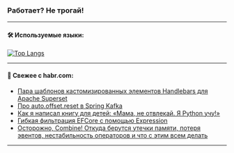 ### Работает? Не трогай!

---
<!--
#### 🛠️ Technical stack:

![Java](https://img.shields.io/badge/Java-informational?logo=Oracle&style=flat&logoColor=white&color=FF4500)
![Kotlin](https://img.shields.io/badge/Kotlin-informational?logo=Kotlin&style=flat&logoColor=white&color=774D97)
![TS](https://img.shields.io/badge/TypeScript-informational?logo=typeScript&style=flat&logoColor=black&color=017acc)
![Python](https://img.shields.io/badge/Python-informational?logo=Python&style=flat&logoColor=black&color=ffdd54) <br>
![Spring](https://img.shields.io/badge/Spring-informational?logo=Spring&style=flat&logoColor=white&color=6DB33F) 
![SpringBoot](https://img.shields.io/badge/SpringBoot-informational?logo=SpringBoot&style=flat&logoColor=white&color=6DB33F)
![Nest](https://img.shields.io/badge/NestJS-informational?logo=NestJS&style=flat&logoColor=white&color=E0234E) 
![NodeJS](https://img.shields.io/badge/NodeJS-informational?logo=node.js&style=flat&logoColor=white&color=70A760)<br>
![PostgreSQL](https://img.shields.io/badge/PostgreSQL-informational?logo=PostgreSQL&style=flat&logoColor=white&color=DAA520)
![MongoDB](https://img.shields.io/badge/MongoDB-informational?logo=MongoDB&style=flat&logoColor=white&color=870000)
![Apache](https://img.shields.io/badge/Apache-informational?logo=apache&style=flat&logoColor=white&color=f74e28)

___ 
-->

#### 🛠️ Используемые языки:

[![Top Langs](https://github-readme-stats-u2qms2cxw-advtsettinggmailcoms-projects.vercel.app/api/top-langs/?username=zloylis&langs_count=10&hide_title=true&title_color=e6edf3&size_weight=0.5&count_weight=0.5&layout=compact&hide_progress=true&hide_border=true&theme=dracula)](https://github.com/zloylis)

<!---


####  :octocat:&nbsp;&nbsp; Статистика:

![GitHub stats](https://github-readme-stats-u2qms2cxw-advtsettinggmailcoms-projects.vercel.app/api?username=zloylis&show_icons=true&hide_border=true&theme=dracula&title_color=e6edf3&include_all_commits=true&count_private=true&hide_rank=false&hide_title=true&rank_icon=github)
-->
---

#### 💬 Свежее с habr.com:

<!-- BLOG-POST-LIST:START -->
- [Пара шаблонов кастомизированных элементов Handlebars для Apache Superset](https://habr.com/ru/articles/851756/?utm_source=habrahabr&utm_medium=rss&utm_campaign=851756)
- [Про auto.offset.reset в Spring Kafka](https://habr.com/ru/articles/851902/?utm_source=habrahabr&utm_medium=rss&utm_campaign=851902)
- [Как я написал книгу для детей: «Мама, не отвлекай. Я Python учу!»](https://habr.com/ru/articles/851880/?utm_source=habrahabr&utm_medium=rss&utm_campaign=851880)
- [Гибкая фильтрация EFCore с помощью Expression](https://habr.com/ru/articles/851874/?utm_source=habrahabr&utm_medium=rss&utm_campaign=851874)
- [Осторожно, Combine! Откуда берутся утечки памяти, потеря эвентов, нестабильность операторов и что с этим всем делать](https://habr.com/ru/companies/yandex/articles/850010/?utm_source=habrahabr&utm_medium=rss&utm_campaign=850010)
<!-- BLOG-POST-LIST:END -->

---
